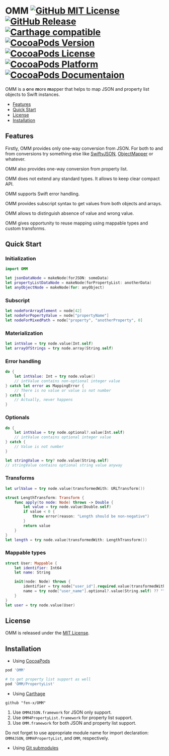 # OMM [![GitHub MIT License](https://img.shields.io/github/license/fen-x/OMM.svg)](https://raw.githubusercontent.com/fen-x/OMM/master/LICENSE) [![GitHub Release](https://img.shields.io/github/release/fen-x/OMM.svg)](https://github.com/fen-x/OMM/releases) [![Carthage compatible](https://img.shields.io/badge/Carthage-compatible-4BC51D.svg)](https://github.com/Carthage/Carthage) [![CocoaPods Version](https://img.shields.io/cocoapods/v/OMM.svg)](https://cocoapods.org/pods/OMM) [![CocoaPods License](https://img.shields.io/cocoapods/l/OMM.svg)](http://opensource.org/licenses/MIT) [![CocoaPods Platform](https://img.shields.io/cocoapods/p/OMM.svg)]() [![CocoaPods Documentaion](https://img.shields.io/cocoapods/metrics/doc-percent/OMM.svg)](http://cocoadocs.org/docsets/OMM)

OMM is a **o**ne **m**ore **m**apper that helps to map JSON and property list objects to Swift instances.

* [Features](#features)
* [Quick Start](#quick-start)
* [License](#license)
* [Installation](#installation)

## Features

Firstly, OMM provides only one-way conversion from JSON.
For both to and from conversions try something else like [SwiftyJSON](https://github.com/SwiftyJSON/SwiftyJSON), [ObjectMapper](https://github.com/Hearst-DD/ObjectMapper) or whatever.

OMM also provides one-way conversion from property list.

OMM does not extend any standard types. It allows to keep clear compact API.

OMM supports Swift error handling.

OMM provides subscript syntax to get values from both objects and arrays.

OMM allows to distinguish absence of value and wrong value.

OMM gives opportunity to reuse mapping using mappable types and custom transforms.

## Quick Start

### Initialization

```swift
import OMM

let jsonDataNode = makeNode(forJSON: someData)
let propertyListDataNode = makeNode(forPropertyList: anotherData)
let anyObjectNode = makeNode(for: anyObject)
```

### Subscript

```swift
let nodeForArrayElement = node[42]
let nodeForPopertyValue = node["propertyName"]
let nodeForMixedPath = node["property", "anotherProperty", 0]
```

### Materialization

```swift
let intValue = try node.value(Int.self)
let arrayOfStrings = try node.array(String.self)
```

### Error handling

```swift
do {
    let intValue: Int = try node.value()
    // intValue contains non-optional integer value
} catch let error as MappingError {
    // There is no value or value is not number
} catch {
    // Actually, never happens
}
```

### Optionals

```swift
do {
    let intValue = try node.optional?.value(Int.self)
    // intValue contains optional integer value
} catch {
    // Value is not number
}

let stringValue = try? node.value(String.self)
// stringValue contains optional string value anyway
```

### Transforms

```swift
let urlValue = try node.value(transformedWith: URLTransform())

struct LengthTransform: Transform {
    func apply(to node: Node) throws -> Double {
        let value = try node.value(Double.self)
        if value < 0 {
            throw error(reason: "Length should be non-negative")
        }
        return value
    }
}
let length = try node.value(transformedWith: LengthTransform())
```

### Mappable types

```swift
struct User: Mappable {
    let identifier: Int64
    let name: String

    init(node: Node) throws {
        identifier = try node["user_id"].required.value(transformedWith: Int64Transform)
        name = try node["user_name"].optional?.value(String.self) ?? ""
    }
}
let user = try node.value(User)
```

## License

OMM is released under the [MIT License](https://raw.githubusercontent.com/fen-x/OMM/master/LICENSE).

## Installation

* Using [CocoaPods](https://cocoapods.org)

```ruby
pod 'OMM'

# to get property list support as well
pod 'OMM/PropertyList'
```

* Using [Carthage](https://github.com/Carthage/Carthage)

```
github "fen-x/OMM"
```

  1. Use `OMM4JSON.framework` for JSON only support.
  1. Use `OMM4PropertyList.framework` for property list support.
  1. Use `OMM.framework` for both JSON and property list support.

Do not forget to use appropriate module name for import declaration: `OMM4JSON`, `OMM4PropertyList`, and `OMM`, respectively.

* Using [Git submodules](https://git-scm.com/book/en/v2/Git-Tools-Submodules)
